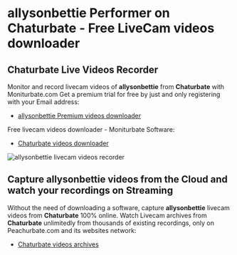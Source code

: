 # allysonbettie Performer on Chaturbate - Free LiveCam videos downloader

## Chaturbate Live Videos Recorder

Monitor and record livecam videos of **allysonbettie** from **Chaturbate** with Moniturbate.com
Get a premium trial for free by just and only registering with your Email address:
* [allysonbettie Premium videos downloader](https://moniturbate.com/request-demo-licence-key.html)

Free livecam videos downloader - Moniturbate Software:
* [Chaturbate videos downloader](https://moniturbate.com/moniturbate-download-software.html)

![allysonbettie livecam videos recorder](https://peachurnet.com/templates/moniturbate-software.png)


## Capture allysonbettie videos from the Cloud and watch your recordings on Streaming

Without the need of downloading a software, capture **allysonbettie** livecam videos from **Chaturbate** 100% online.
Watch Livecam archives from **Chaturbate** unlimitedly from thousands of existing recordings, only on Peachurbate.com and its websites network:
* [Chaturbate videos archives](https://peachurnet.com/)
